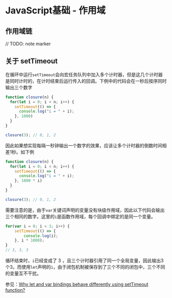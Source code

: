 # JavaScript基础 - 作用域

## 作用域链

// TODO: note marker

## 关于 setTimeout
在循环中运行`setTimeout`会向宏任务队列中加入多个计时器，但是这几个计时器是同时计时的，在计时结束后运行传入的回调。下例中的代码会在一秒后按序同时输出三个数字
```js
function closure(n) {
  for(let i = 0; i < n; i++) {
    setTimeout(() => {
      console.log("i = " + i);
    }, 1000)
  }
}

closure(3); // 0, 1, 2
```

因此如果想实现每隔一秒钟输出一个数字的效果，应该让多个计时器的倒数时间相差1秒。如下例
```js
function closure(n) {
  for(let i = 0; i < n; i++) {
    setTimeout(() => {
      console.log("i = " + i);
    }, 1000 * i)
  }
}

closure(3); // 0, 1, 2
```

需要注意的是，由于`var`关键词声明的变量没有块级作用域，因此以下代码会输出三个相同的数字。这里的`i`是函数作用域，每个回调中绑定的是同一个变量。
```js
for(var i = 0; i < 3; i++) {
    setTimeout(() => {
        console.log(i);
    }, i * 1000);
}
// 3, 3, 3
```
循环结束时，`i`已经变成了 3 ，且三个计时器引用了同一个全局变量，因此输出3个3。而使用`let`声明的`i`，由于闭包机制被保存到了三个不同的闭包中，三个不同的变量互不干扰。

参见：[Why let and var bindings behave differently using setTimeout function?](https://stackoverflow.com/questions/31285911/why-let-and-var-bindings-behave-differently-using-settimeout-function)

